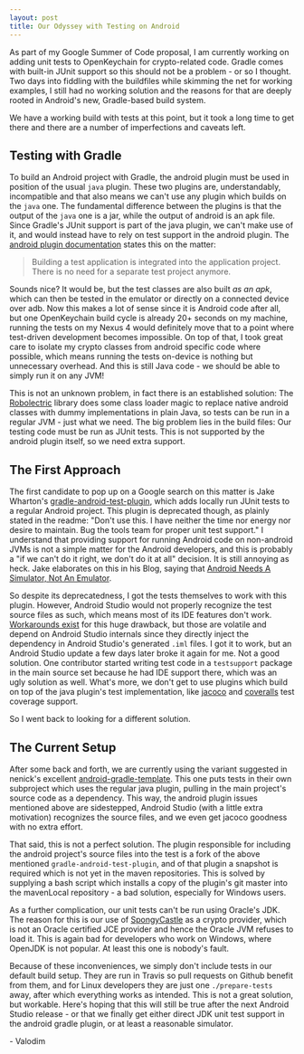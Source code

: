 ```yaml
---
layout: post
title: Our Odyssey with Testing on Android
---
```


As part of my Google Summer of Code proposal, I am currently working on adding
unit tests to OpenKeychain for crypto-related code. Gradle comes with built-in
JUnit support so this should not be a problem - or so I thought. Two days into
fiddling with the buildfiles while skimming the net for working examples, I
still had no working solution and the reasons for that are deeply rooted in
Android's new, Gradle-based build system.

We have a working build with tests at this point, but it took a long time to
get there and there are a number of imperfections and caveats left.


Testing with Gradle
-------------------

To build an Android project with Gradle, the android plugin must be used in
position of the usual `java` plugin. These two plugins are, understandably,
incompatible and that also means we can't use any plugin which builds on the
`java` one. The fundamental difference between the plugins is that the output
of the `java` one is a jar, while the output of android is an apk file.  Since
Gradle's JUnit support is part of the java plugin, we can't make use of it, and
would instead have to rely on test support in the android plugin.  The [android
plugin documentation] states this on the matter:

> Building a test application is integrated into the application project. There
> is no need for a separate test project anymore.

Sounds nice? It would be, but the test classes are also built *as an apk*,
which can then be tested in the emulator or directly on a connected device over
adb. Now this makes a lot of sense since it is Android code after all, but one
OpenKeychain build cycle is already 20+ seconds on my machine, running the
tests on my Nexus 4 would definitely move that to a point where test-driven
development becomes impossible. On top of that, I took great care to isolate my
crypto classes from android specific code where possible, which means running
the tests on-device is nothing but unnecessary overhead. And this is still Java
code - we should be able to simply run it on any JVM!

This is not an unknown problem, in fact there is an established solution: The
[Robolectric] library does some class loader magic to replace native android
classes with dummy implementations in plain Java, so tests can be run in a
regular JVM - just what we need. The big problem lies in the build files: Our
testing code must be run as JUnit tests. This is not supported by the android
plugin itself, so we need extra support.

The First Approach
------------------

The first candidate to pop up on a Google search on this matter is Jake
Wharton's [gradle-android-test-plugin], which adds locally run JUnit tests to a
regular Android project. This plugin is deprecated though, as plainly stated in
the readme: "Don't use this. I have neither the time nor energy nor desire to
maintain. Bug the tools team for proper unit test support." I understand that
providing support for running Android code on non-android JVMs is not a simple
matter for the Android developers, and this is probably a "if we can't do it
right, we don't do it at all" decision. It is still annoying as heck. Jake
elaborates on this in his Blog, saying that [Android Needs A Simulator, Not An
Emulator].

So despite its deprecatedness, I got the tests themselves to work with this
plugin. However, Android Studio would not properly recognize the test source
files as such, which means most of its IDE features don't work. [Workarounds
exist] for this huge drawback, but those are volatile and depend on Android
Studio internals since they directly inject the dependency in Android Studio's
generated `.iml` files.  I got it to work, but an Android Studio update a few
days later broke it again for me. Not a good solution. One contributor started
writing test code in a `testsupport` package in the main source set because he
had IDE support there, which was an ugly solution as well. What's more, we
don't get to use plugins which build on top of the java plugin's test
implementation, like [jacoco] and [coveralls] test coverage support.

So I went back to looking for a different solution.

The Current Setup
-----------------

After some back and forth, we are currently using the variant suggested in
nenick's excellent [android-gradle-template]. This one puts tests in their own
subproject which uses the regular java plugin, pulling in the main project's
source code as a dependency. This way, the android plugin issues mentioned
above are sidestepped, Android Studio (with a little extra motivation)
recognizes the source files, and we even get jacoco goodness with no extra
effort.

That said, this is not a perfect solution. The plugin responsible for including
the android project's source files into the test is a fork of the above
mentioned `gradle-android-test-plugin`, and of that plugin a snapshot is
required which is not yet in the maven repositories. This is solved by
supplying a bash script which installs a copy of the plugin's git master into
the mavenLocal repository - a bad solution, especially for Windows users.

As a further complication, our unit tests can't be run using Oracle's JDK.  The
reason for this is our use of [SpongyCastle] as a crypto provider, which is not
an Oracle certified JCE provider and hence the Oracle JVM refuses to load it.
This is again bad for developers who work on Windows, where OpenJDK is not
popular. At least this one is nobody's fault.

Because of these inconveniences, we simply don't include tests in our default
build setup. They are run in Travis so pull requests on Github benefit from
them, and for Linux developers they are just one `./prepare-tests` away, after
which everything works as intended. This is not a great solution, but workable.
Here's hoping that this will still be true after the next Android Studio
release - or that we finally get either direct JDK unit test support in the
android gradle plugin, or at least a reasonable simulator.


\- Valodim


[Robolectric]: http://robolectric.org/
[android plugin documentation]: http://tools.android.com/tech-docs/new-build-system/user-guide#TOC-Testing
[gradle-android-test-plugin]: http://github.com/JakeWharton/gradle-android-test-plugin
[android-gradle-template]: https://github.com/nenick/android-gradle-template/
[jacoco]: http://www.eclemma.org/jacoco/
[coveralls]: https://github.com/kt3k/coveralls-gradle-plugin
[workarounds exist]: https://groups.google.com/forum/#!msg/adt-dev/v0AluPBcoy0/KXR7oOmRQZIJ
[Android Needs A Simulator, Not An Emulator]: http://jakewharton.com/android-needs-a-simulator/
[spongycastle]: http://rtyley.github.io/spongycastle/
